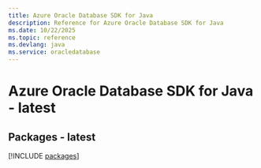 ```yaml
---
title: Azure Oracle Database SDK for Java
description: Reference for Azure Oracle Database SDK for Java
ms.date: 10/22/2025
ms.topic: reference
ms.devlang: java
ms.service: oracledatabase
---
```

# Azure Oracle Database SDK for Java - latest
## Packages - latest
[!INCLUDE [packages](oracle-database-index.md)]